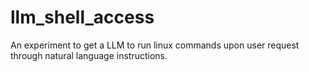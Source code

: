# llm_shell_access
An experiment to get a LLM to run linux commands upon user request through natural language instructions. 
